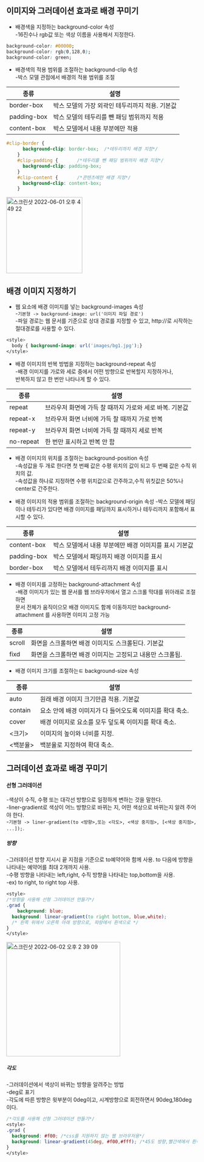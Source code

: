 ## 이미지와 그러데이션 효과로 배경 꾸미기  

* 배경색을 지정하는 background-color 속성  
  -16진수나 rgb값 또는 색상 이름을 사용해서 지정한다.  

``` css
background-color: #00000;
background-color: rgb(0,128,0);
background-color: green;
```

* 배경색의 적용 범위를 조절하는 background-clip 속성  
  -박스 모델 관점에서 배경의 적용 범위를 조절
  
|      종류 |              설명                   |
|----------|------------------------------------|
|border-box|박스 모델의 가장 외곽인 테두리까지 적용. 기본값|
|padding-box|박스 모델의 테두리를 뺀 패딩 범위까지 적용|
|content-box|박스 모델에서 내용 부분에만 적용|

```css
#clip-border {
      background-clip: border-box;  /*테두리까지 배경 지정*/
    }
    #clip-padding {       /*테두리를 뺀 패딩 범위까지 배경 지정*/
      background-clip: padding-box;
    }
    #clip-content {       /*콘텐츠에만 배경 지정*/
      background-clip: content-box;
    }
```
<img width="200" alt="스크린샷 2022-06-01 오후 4 49 22" src="https://user-images.githubusercontent.com/97012561/171354566-9ab75ed1-cba2-4896-865f-d67f9de5171d.png">


## 배경 이미지 지정하기  
* 웹 요소에 배경 이미지를 넣는 background-images 속성  
  -`기본형 -> background-image: url('이미지 파일 경로')`  
  -파일 경로는 웹 문서를 기준으로 상대 경로를 지정할 수 있고, http://로 시작하는 절대경로를 사용할 수 있다.  

```css
<style>
  body { background-image: url('images/bg1.jpg');}
</style>
```

* 배경 이미지의 반복 방법을 지정하는 background-repeat 속성  
  -배경 이미지를 가로와 세로 중에서 어떤 방향으로 반복할지 지정하거나,   
    반복하지 않고 한 번만 나타나게 할 수 있다. 
    
|      종류 |              설명                   |
|----------|------------------------------------|
|repeat|브라우저 화면에 가득 찰 때까지 가로와 세로 바복. 기본값|
|repeat-x|브라우저 화면 너비에 가득 찰 때까지 가로 반복|
|repeat-y|브라우저 화면 너비에 가득 찰 때까지 세로 반복|
|no-repeat|한 번만 표시하고 반복 안 함|
  
 
 * 배경 이미지의 위치를 조절하는 background-position 속성  
   -속성값을 두 개로 한다면 첫 번째 값은 수평 위치의 값이 되고 두 번째 값은 수직 위치의 값.  
   -속성값을 하나로 지정하면 수평 위치값으로 간주하고,수직 위칫값은 50%나 center로 간주한다.  


* 배경 이미지의 적용 범위를 조절하는 background-origin 속성 
  -박스 모델에 패딩이나 테두리가 있다면 배경 이미지를 패딩까지 표시하거나 테두리까지 포함해서 표시할 수 있다.  
  
|      종류 |              설명                   |
|----------|------------------------------------|
|content-box|박스 모델에서 내용 부분에만 배경 이미지를 표시 기본값|
|padding-box|박스 모델에서 패딩까지 배경 이미지를 표시|
|border-box|박스 모델에서 테두리까지 배경 이미지를 표시|

* 배경 이미지를 고정하는 background-attachment 속성  
  -배경 이미지가 있는 웹 문서를 웹 브라우저에서 열고 스크롤 막대를 위아래로 조절하면  
   문서 전체가 움직이으모 배경 이미지도 함께 이동하지만  background-attachment 를 사용하면 이미지 고정 가능  
 
 |      종류 |              설명                   |
|----------|------------------------------------|
|scroll|화면을 스크롤하면 배경 이미지도 스크롤된다. 기본값|
|fixd|화면을 스크롤하면 배경 이미지는 고정되고 내용만 스크롤됨.|


* 배경 이미지 크기를 조절하는ㅌ background-size 속성  

 |      종류 |              설명                   |
|----------|------------------------------------|
|auto|원래 배경 이미지 크기만큼 적용. 기본값|
|contain|요소 안에 배경 이미지가 다 들어오도록 이미지를 확대 축소.|
|cover|배경 이미지로 요소를 모두 덮도록 이미지를 확대 축소.|
|<크기>|이미지의 높이와 너비를 지정.|
|<백분율>|백분율로 지정하여 확대 축소.|


## 그러데이션 효과로 배경 꾸미기  

#### 선형 그러데이션  
  -색상이 수직, 수평 또는 대각선 방향으로 일정하게 변하는 것을 말한다.  
  -liner-gradient로 색상이 어느 방향으로 바뀌는 지, 어떤 색상으로 바뀌는지 알려 주어야 한다.  
  -`기본형 -> liner-gradient(to <방향>,또는 <각도>, <색상 중지점>, [<색상 중지점>, ...]);`. 

##### 방향  
 -그러데이션 방향 지시시 끝 지점을 기준으로 to예약어와 함께 사용. to 다음에 방향을 나타내는 예약어를 최대 2개까지 사용.  
 -수평 방향을 나타내는 left,right, 수직 방향을 나타내는 top,bottom을 사용.  
 -ex) to right, to right top 사용.  

``` css
<style>
/*방향을 사용해 선형 그러데이션 만들기*/
.grad {
	background: blue;
  background: linear-gradient(to right bottom, blue,white);
  /* 왼쪽 위에서 오른쪽 아래 방향으로, 파랑에서 흰색으로 */
}
</style>

```
<img width="300" alt="스크린샷 2022-06-02 오후 2 39 09" src="https://user-images.githubusercontent.com/97012561/171560440-88b3ba0a-af1f-4e7d-ad15-794cf388f858.png">


##### 각도  
 -그러데이션에서 색상이 바뀌는 방향을 알려주는 방법  
 -deg로 표기  
 -각도에 따른 방향은 윗부분이 0deg이고, 시계방향으로 회전하면서 90deg,180deg 이다.  

``` css 
/*각도를 사용해 선형 그러데이션 만들기*/
<style>
.grad {
  background: #f00; /*css를 지원하지 않는 웹 브라우저용*/
  background: linear-gradient(45deg, #f00,#fff); /*45도 방향,빨간색에서 흰색으로*/
}
</style>
```
